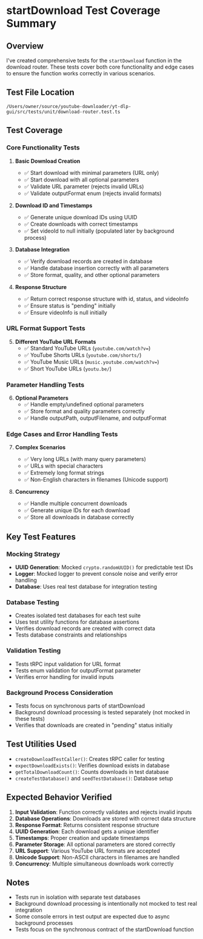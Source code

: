 # startDownload Test Coverage Summary

## Overview

I've created comprehensive tests for the `startDownload` function in the download router. These tests cover both core functionality and edge cases to ensure the function works correctly in various scenarios.

## Test File Location

`/Users/owner/source/youtube-downloader/yt-dlp-gui/src/tests/unit/download-router.test.ts`

## Test Coverage

### Core Functionality Tests

1. **Basic Download Creation**
   - ✅ Start download with minimal parameters (URL only)
   - ✅ Start download with all optional parameters
   - ✅ Validate URL parameter (rejects invalid URLs)
   - ✅ Validate outputFormat enum (rejects invalid formats)

2. **Download ID and Timestamps**
   - ✅ Generate unique download IDs using UUID
   - ✅ Create downloads with correct timestamps
   - ✅ Set videoId to null initially (populated later by background process)

3. **Database Integration**
   - ✅ Verify download records are created in database
   - ✅ Handle database insertion correctly with all parameters
   - ✅ Store format, quality, and other optional parameters

4. **Response Structure**
   - ✅ Return correct response structure with id, status, and videoInfo
   - ✅ Ensure status is "pending" initially
   - ✅ Ensure videoInfo is null initially

### URL Format Support Tests

5. **Different YouTube URL Formats**
   - ✅ Standard YouTube URLs (`youtube.com/watch?v=`)
   - ✅ YouTube Shorts URLs (`youtube.com/shorts/`)
   - ✅ YouTube Music URLs (`music.youtube.com/watch?v=`)
   - ✅ Short YouTube URLs (`youtu.be/`)

### Parameter Handling Tests

6. **Optional Parameters**
   - ✅ Handle empty/undefined optional parameters
   - ✅ Store format and quality parameters correctly
   - ✅ Handle outputPath, outputFilename, and outputFormat

### Edge Cases and Error Handling Tests

7. **Complex Scenarios**
   - ✅ Very long URLs (with many query parameters)
   - ✅ URLs with special characters
   - ✅ Extremely long format strings
   - ✅ Non-English characters in filenames (Unicode support)

8. **Concurrency**
   - ✅ Handle multiple concurrent downloads
   - ✅ Generate unique IDs for each download
   - ✅ Store all downloads in database correctly

## Key Test Features

### Mocking Strategy

- **UUID Generation**: Mocked `crypto.randomUUID()` for predictable test IDs
- **Logger**: Mocked logger to prevent console noise and verify error handling
- **Database**: Uses real test database for integration testing

### Database Testing

- Creates isolated test databases for each test suite
- Uses test utility functions for database assertions
- Verifies download records are created with correct data
- Tests database constraints and relationships

### Validation Testing

- Tests tRPC input validation for URL format
- Tests enum validation for outputFormat parameter
- Verifies error handling for invalid inputs

### Background Process Consideration

- Tests focus on synchronous parts of startDownload
- Background download processing is tested separately (not mocked in these tests)
- Verifies that downloads are created in "pending" status initially

## Test Utilities Used

- `createDownloadTestCaller()`: Creates tRPC caller for testing
- `expectDownloadExists()`: Verifies download exists in database
- `getTotalDownloadCount()`: Counts downloads in test database
- `createTestDatabase()` and `seedTestDatabase()`: Database setup

## Expected Behavior Verified

1. **Input Validation**: Function correctly validates and rejects invalid inputs
2. **Database Operations**: Downloads are stored with correct data structure
3. **Response Format**: Returns consistent response structure
4. **UUID Generation**: Each download gets a unique identifier
5. **Timestamps**: Proper creation and update timestamps
6. **Parameter Storage**: All optional parameters are stored correctly
7. **URL Support**: Various YouTube URL formats are accepted
8. **Unicode Support**: Non-ASCII characters in filenames are handled
9. **Concurrency**: Multiple simultaneous downloads work correctly

## Notes

- Tests run in isolation with separate test databases
- Background download processing is intentionally not mocked to test real integration
- Some console errors in test output are expected due to async background processes
- Tests focus on the synchronous contract of the startDownload function

